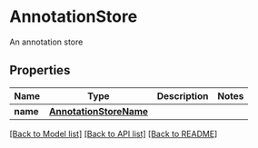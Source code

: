 # AnnotationStore

An annotation store

## Properties
Name | Type | Description | Notes
------------ | ------------- | ------------- | -------------
**name** | [**AnnotationStoreName**](AnnotationStoreName.md) |  | 

[[Back to Model list]](../README.md#documentation-for-models) [[Back to API list]](../README.md#documentation-for-api-endpoints) [[Back to README]](../README.md)


